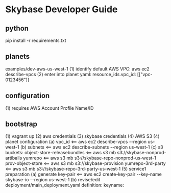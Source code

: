 Skybase Developer Guide
=======================

python
------
pip install -r requirements.txt

planets
-------
examples/dev-aws-us-west-1
(1) identify default AWS VPC: aws ec2 describe-vpcs
(2) enter into planet yaml: resource_ids.vpc_id: [["vpc-0123456"]]

configuration
-------------
(1) requires AWS Account Profile Name/ID

bootstrap
---------
(1) vagrant up
(2) aws credentials
(3) skybase credentials
(4) AWS S3
(4) planet configuration
    (a) vpc_id <== aws ec2 describe-vpcs --region us-west-1
    (b) subnets <== aws ec2 describe-subnets --region us-west-1
    (c) s3 buckets:
        object-store-releasebundles <== aws s3 mb s3://skybase-nonprod-artiballs 
        yumrepo <== aws s3 mb s3://skybase-repo-nonprod-us-west-1
        prov-object-store <== aws s3 mb s3://skybase-provision
        yumrepo-3rd-party <== aws s3 mb s3://skybase-repo-3rd-party-us-west-1
(5) service1 preparation
    (a) generate key-pair <== aws ec2 create-key-pair --key-name skybase-io --region us-west-1
    (b) revise/edit deployment/main_deployment.yaml
        definition: keyname: <keypair>
        


